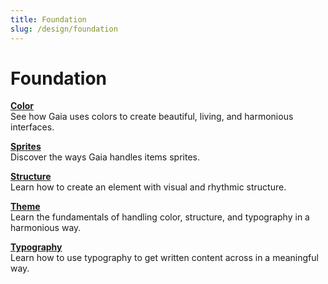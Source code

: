 ```yaml
---
title: Foundation
slug: /design/foundation
---
```

# Foundation

**[Color](color.md)**<br/>
See how Gaia uses colors to create beautiful, living, and harmonious interfaces.

**[Sprites](sprites.md)**<br/>
Discover the ways Gaia handles items sprites.

**[Structure](structure.md)**<br/>
Learn how to create an element with visual and rhythmic structure.

**[Theme](theme.md)**<br/>
Learn the fundamentals of handling color, structure, and typography in a harmonious way.

**[Typography](typography.md)**<br/>
Learn how to use typography to get written content across in a meaningful way.